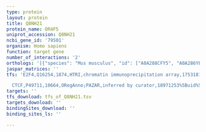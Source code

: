 ```yaml
---
type: protein
layout: protein
title: Q8NH21
protein_name: OR4F5
uniprot_accession: Q8NH21
ncbi_gene_id: '79501'
organism: Homo sapiens
function: target gene
number_of_interactions: '2'
orthologs: '[{"species": "Mus musculus", "id": ["A0A288CFY5", "A0A286YE47", "A0A1L1SVB5"]}, {"species": "Rattus norvegicus", "id": ["F1LZH1", "D3ZCP5", "<a href=\"/protein/a0a0g2k9v9\">A0A0G2K9V9</a>", "F1LT92"]}]'
jaspar_matrices: ''
tfs: 'E2F4,Q16254,1874,HTRI,chromatin immunoprecipitation array,17531812%5Buid%5D+OR+22900683%5Buid%5D,No

  CTCF,P49711,10664,ORegAnno;PAZAR,inferred by curator,18971253%5Buid%5D+OR+26578589%5Buid%5D,No'
targets: ''
tfs_download: tfs_of_Q8NH21.tsv
targets_download: ''
bindingSites_download: ''
binding_sites_ls: ''

---
```


